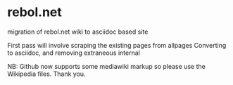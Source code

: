 rebol.net
=========

migration of rebol.net wiki to asciidoc based site

First pass will involve scraping the existing pages from allpages
Converting to asciidoc, and removing extraneous internal 

NB: Github now supports some mediawiki markup so please use the Wikipedia files.  Thank you.
